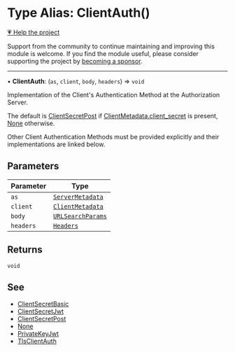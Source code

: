 # Type Alias: ClientAuth()

[💗 Help the project](https://github.com/sponsors/panva)

Support from the community to continue maintaining and improving this module is welcome. If you find the module useful, please consider supporting the project by [becoming a sponsor](https://github.com/sponsors/panva).

***

• **ClientAuth**: (`as`, `client`, `body`, `headers`) => `void`

Implementation of the Client's Authentication Method at the Authorization
Server.

The default is [ClientSecretPost](../functions/ClientSecretPost.md) if [ClientMetadata.client_secret](../interfaces/ClientMetadata.md#client_secret)
is present, [None](../functions/None.md) otherwise.

Other Client Authentication Methods must be provided explicitly and their
implementations are linked below.

## Parameters

| Parameter | Type |
| ------ | ------ |
| `as` | [`ServerMetadata`](../interfaces/ServerMetadata.md) |
| `client` | [`ClientMetadata`](../interfaces/ClientMetadata.md) |
| `body` | [`URLSearchParams`](https://developer.mozilla.org/docs/Web/API/URLSearchParams) |
| `headers` | [`Headers`](https://developer.mozilla.org/docs/Web/API/Headers) |

## Returns

`void`

## See

 - [ClientSecretBasic](../functions/ClientSecretBasic.md)
 - [ClientSecretJwt](../functions/ClientSecretJwt.md)
 - [ClientSecretPost](../functions/ClientSecretPost.md)
 - [None](../functions/None.md)
 - [PrivateKeyJwt](../functions/PrivateKeyJwt.md)
 - [TlsClientAuth](../functions/TlsClientAuth.md)
